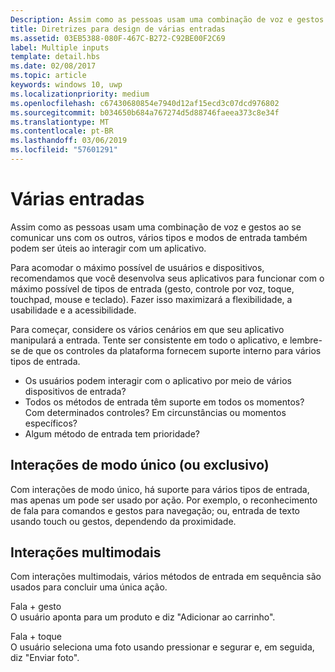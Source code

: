 ```yaml
---
Description: Assim como as pessoas usam uma combinação de voz e gestos ao se comunicar uns com os outros, vários tipos e modos de entrada também podem ser úteis ao interagir com um aplicativo.
title: Diretrizes para design de várias entradas
ms.assetid: 03EB5388-080F-467C-B272-C92BE00F2C69
label: Multiple inputs
template: detail.hbs
ms.date: 02/08/2017
ms.topic: article
keywords: windows 10, uwp
ms.localizationpriority: medium
ms.openlocfilehash: c67430680854e7940d12af15ecd3c07dcd976802
ms.sourcegitcommit: b034650b684a767274d5d88746faeea373c8e34f
ms.translationtype: MT
ms.contentlocale: pt-BR
ms.lasthandoff: 03/06/2019
ms.locfileid: "57601291"
---
```

# <a name="multiple-inputs"></a>Várias entradas


Assim como as pessoas usam uma combinação de voz e gestos ao se comunicar uns com os outros, vários tipos e modos de entrada também podem ser úteis ao interagir com um aplicativo.


Para acomodar o máximo possível de usuários e dispositivos, recomendamos que você desenvolva seus aplicativos para funcionar com o máximo possível de tipos de entrada (gesto, controle por voz, toque, touchpad, mouse e teclado). Fazer isso maximizará a flexibilidade, a usabilidade e a acessibilidade.

Para começar, considere os vários cenários em que seu aplicativo manipulará a entrada. Tente ser consistente em todo o aplicativo, e lembre-se de que os controles da plataforma fornecem suporte interno para vários tipos de entrada.

-   Os usuários podem interagir com o aplicativo por meio de vários dispositivos de entrada?
-   Todos os métodos de entrada têm suporte em todos os momentos? Com determinados controles? Em circunstâncias ou momentos específicos?
-   Algum método de entrada tem prioridade?

## <a name="single-or-exclusive-mode-interactions"></a>Interações de modo único (ou exclusivo)


Com interações de modo único, há suporte para vários tipos de entrada, mas apenas um pode ser usado por ação. Por exemplo, o reconhecimento de fala para comandos e gestos para navegação; ou, entrada de texto usando touch ou gestos, dependendo da proximidade.

## <a name="multimodal-interactions"></a>Interações multimodais

Com interações multimodais, vários métodos de entrada em sequência são usados para concluir uma única ação.

Fala + gesto  
O usuário aponta para um produto e diz "Adicionar ao carrinho".

Fala + toque  
O usuário seleciona uma foto usando pressionar e segurar e, em seguida, diz "Enviar foto".



